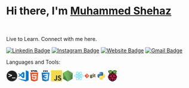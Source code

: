 <h1 >Hi there, I'm <a href="https://sh3hz.me/" target="_blank">Muhammed Shehaz</a></h1>

<br />

Live to Learn. Connect with me here.


[![Linkedin Badge](https://img.shields.io/badge/-MuhammedShehaz-blue?style=flat-square&logo=Linkedin&logoColor=white&link=https://www.linkedin.com/in/muhammedshehaz/)](https://www.linkedin.com/in/muhammedshehaz/)
[![Instagram Badge](https://img.shields.io/badge/-sh3hz-e4405f?style=flat-square&logo=Instagram&logoColor=white&link=https://www.instagram.com/sh3hz/)](https://www.instagram.com/sh3hz/)
[![Website Badge](https://img.shields.io/badge/-sh3hz.me-e34f26?style=flat-square&logo=HTML5&logoColor=white&link=https://sh3hz.me/)](https://sh3hz.me/)
[![Gmail Badge](https://img.shields.io/badge/-mail@sh3hz.me-d14836?style=flat-square&logo=Gmail&logoColor=white&link=mailto:shehax21@gmail.com)](mailto:shehaz21@gmail.com)


Languages and Tools:


<img align="left" alt="Terminal" width="30px" src="https://raw.githubusercontent.com/github/explore/80688e429a7d4ef2fca1e82350fe8e3517d3494d/topics/terminal/terminal.png" />
<img align="left" alt="Visual Studio Code" width="30px" src="https://raw.githubusercontent.com/github/explore/80688e429a7d4ef2fca1e82350fe8e3517d3494d/topics/visual-studio-code/visual-studio-code.png" />

<img align="left" alt="HTML5" width="30px" src="https://raw.githubusercontent.com/github/explore/80688e429a7d4ef2fca1e82350fe8e3517d3494d/topics/html/html.png" />
<img align="left" alt="CSS3" width="30px" src="https://raw.githubusercontent.com/github/explore/80688e429a7d4ef2fca1e82350fe8e3517d3494d/topics/css/css.png" />

<img align="left" alt="JavaScript" width="30px" src="https://raw.githubusercontent.com/github/explore/80688e429a7d4ef2fca1e82350fe8e3517d3494d/topics/javascript/javascript.png" />
<img align="left" alt="Node.js" width="30px" src="https://raw.githubusercontent.com/github/explore/80688e429a7d4ef2fca1e82350fe8e3517d3494d/topics/nodejs/nodejs.png" />
<img align="left" alt="Node.js" width="30px" src="https://raw.githubusercontent.com/github/explore/80688e429a7d4ef2fca1e82350fe8e3517d3494d/topics/react/react.png" />

<img align="left" alt="Git" width="30px" src="https://raw.githubusercontent.com/github/explore/80688e429a7d4ef2fca1e82350fe8e3517d3494d/topics/git/git.png" />


<img align="left" alt="python" width="30px" src="https://raw.githubusercontent.com/github/explore/80688e429a7d4ef2fca1e82350fe8e3517d3494d/topics/python/python.png" />
<img align="left" alt="raspberry-pi" width="30px" src="https://raw.githubusercontent.com/github/explore/80688e429a7d4ef2fca1e82350fe8e3517d3494d/topics/raspberry-pi/raspberry-pi.png" />


<br />
<br />
